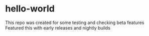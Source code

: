 # hello-world
This repo was created for some testing and checking beta features
Featured this with early releases and nightly builds
